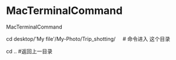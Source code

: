 # MacTerminalCommand
MacTerminalCommand

cd desktop/'My file'/My-Photo/Trip_shotting/     # 命令进入 这个目录 

cd ..         #返回上一目录
